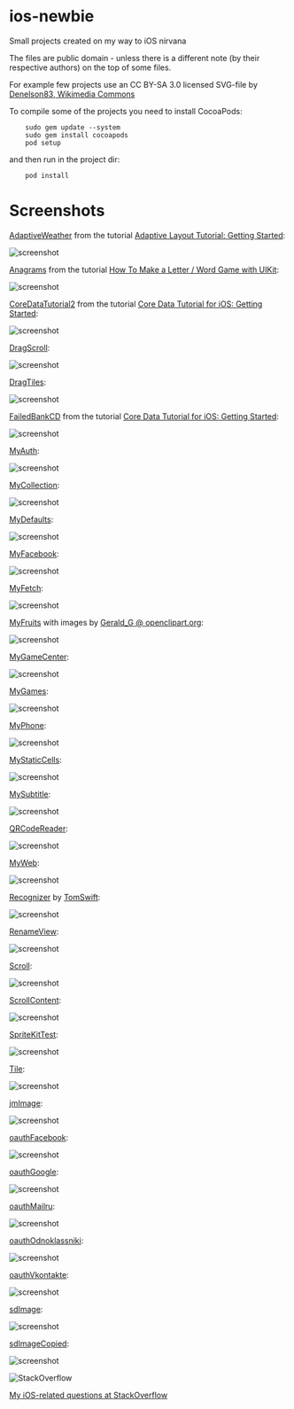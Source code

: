 ios-newbie
==========

Small projects created on my way to iOS nirvana

The files are public domain - unless there is a different note (by their respective authors) on the top of some files.

For example few projects use an CC BY-SA 3.0 licensed SVG-file by 
[Denelson83, Wikimedia Commons](http://en.wikipedia.org/wiki/File:Blank_Scrabble_board_with_coordinates.svg)

To compile some of the projects you need to install CocoaPods:

        sudo gem update --system
        sudo gem install cocoapods
        pod setup

and then run in the project dir:

        pod install

Screenshots
==========

[AdaptiveWeather](https://github.com/afarber/ios-newbie/tree/master/AdaptiveWeather) from the tutorial [Adaptive Layout Tutorial: Getting Started](http://www.raywenderlich.com/83276/beginning-adaptive-layout-tutorial):

![screenshot](https://raw.github.com/afarber/ios-newbie/master/AdaptiveWeather/screenshot.png)


[Anagrams](https://github.com/afarber/ios-newbie/tree/master/Anagrams) from the tutorial [How To Make a Letter / Word Game with UIKit](http://www.raywenderlich.com/33804/how-to-make-a-letterword-game-with-uikit-part-1):

![screenshot](https://raw.github.com/afarber/ios-newbie/master/Anagrams/screenshot.png)


[CoreDataTutorial2](https://github.com/afarber/ios-newbie/tree/master/CoreDataTutorial2) from the tutorial [Core Data Tutorial for iOS: Getting Started](http://www.raywenderlich.com/934/core-data-tutorial-for-ios-getting-started):

![screenshot](https://raw.github.com/afarber/ios-newbie/master/CoreDataTutorial2/screenshot.png)


[DragScroll](https://github.com/afarber/ios-newbie/tree/master/DragScroll):

![screenshot](https://raw.github.com/afarber/ios-newbie/master/DragScroll/screenshot.png)


[DragTiles](https://github.com/afarber/ios-newbie/tree/master/DragTiles):

![screenshot](https://raw.github.com/afarber/ios-newbie/master/DragTiles/screenshot.png)


[FailedBankCD](https://github.com/afarber/ios-newbie/tree/master/FailedBankCD) from the tutorial [Core Data Tutorial for iOS: Getting Started](http://www.raywenderlich.com/934/core-data-tutorial-for-ios-getting-started):

![screenshot](https://raw.github.com/afarber/ios-newbie/master/FailedBankCD/screenshot.png)


[MyAuth](https://github.com/afarber/ios-newbie/tree/master/MyAuth):

![screenshot](https://raw.github.com/afarber/ios-newbie/master/MyAuth/screenshot.png)


[MyCollection](https://github.com/afarber/ios-newbie/tree/master/MyCollection):

![screenshot](https://raw.github.com/afarber/ios-newbie/master/MyCollection/screenshot.png)


[MyDefaults](https://github.com/afarber/ios-newbie/tree/master/MyDefaults):

![screenshot](https://raw.github.com/afarber/ios-newbie/master/MyDefaults/screenshot.png)


[MyFacebook](https://github.com/afarber/ios-newbie/tree/master/MyFacebook):

![screenshot](https://raw.github.com/afarber/ios-newbie/master/MyFacebook/screenshot.png)


[MyFetch](https://github.com/afarber/ios-newbie/tree/master/MyFetch):

![screenshot](https://raw.github.com/afarber/ios-newbie/master/MyFetch/screenshot.png)


[MyFruits](https://github.com/afarber/ios-newbie/tree/master/MyFruits) with images by [Gerald_G @ openclipart.org](https://openclipart.org/user-detail/Gerald_G):

![screenshot](https://raw.github.com/afarber/ios-newbie/master/MyFruits/screenshot.png)


[MyGameCenter](https://github.com/afarber/ios-newbie/tree/master/MyGameCenter):

![screenshot](https://raw.github.com/afarber/ios-newbie/master/MyGameCenter/screenshot.png)


[MyGames](https://github.com/afarber/ios-newbie/tree/master/MyGames):

![screenshot](https://raw.github.com/afarber/ios-newbie/master/MyGames/screenshot.png)


[MyPhone](https://github.com/afarber/ios-newbie/tree/master/MyPhone):

![screenshot](https://raw.github.com/afarber/ios-newbie/master/MyPhone/screenshot.png)


[MyStaticCells](https://github.com/afarber/ios-newbie/tree/master/MyStaticCells):

![screenshot](https://raw.githubusercontent.com/afarber/ios-newbie/master/MyStaticCells/screenshot.png)


[MySubtitle](https://github.com/afarber/ios-newbie/tree/master/MySubtitle):

![screenshot](https://raw.githubusercontent.com/afarber/ios-newbie/master/MySubtitle/screenshot.png)


[QRCodeReader](https://github.com/afarber/ios-newbie/tree/master/QRCodeReader):

![screenshot](https://raw.github.com/afarber/ios-newbie/master/QRCodeReader/screenshot.png)


[MyWeb](https://github.com/afarber/ios-newbie/tree/master/MyWeb):

![screenshot](https://raw.github.com/afarber/ios-newbie/master/MyWeb/screenshot.png)


[Recognizer](https://github.com/afarber/ios-newbie/tree/master/Recognizer)
by [TomSwift](http://stackoverflow.com/users/291788/tomswift):

![screenshot](https://raw.github.com/afarber/ios-newbie/master/Recognizer/screenshot.png)


[RenameView](https://github.com/afarber/ios-newbie/tree/master/RenameView):

![screenshot](https://raw.github.com/afarber/ios-newbie/master/RenameView/screenshot.png)


[Scroll](https://github.com/afarber/ios-newbie/tree/master/Scroll):

![screenshot](https://raw.github.com/afarber/ios-newbie/master/Scroll/screenshot.png)


[ScrollContent](https://github.com/afarber/ios-newbie/tree/master/ScrollContent):

![screenshot](https://raw.github.com/afarber/ios-newbie/master/ScrollContent/screenshot.png)


[SpriteKitTest](https://github.com/afarber/ios-newbie/tree/master/SpriteKitTest):

![screenshot](https://raw.github.com/afarber/ios-newbie/master/SpriteKitTest/screenshot.png)


[Tile](https://github.com/afarber/ios-newbie/tree/master/Tile):

![screenshot](https://raw.github.com/afarber/ios-newbie/master/Tile/screenshot.png)


[jmImage](https://github.com/afarber/ios-newbie/tree/master/jmImage):

![screenshot](https://raw.github.com/afarber/ios-newbie/master/jmImage/screenshot.png)


[oauthFacebook](https://github.com/afarber/ios-newbie/tree/master/oauthFacebook):

![screenshot](https://raw.github.com/afarber/ios-newbie/master/oauthFacebook/screenshot.png)


[oauthGoogle](https://github.com/afarber/ios-newbie/tree/master/oauthGoogle):

![screenshot](https://raw.github.com/afarber/ios-newbie/master/oauthGoogle/screenshot.png)


[oauthMailru](https://github.com/afarber/ios-newbie/tree/master/oauthMailru):

![screenshot](https://raw.github.com/afarber/ios-newbie/master/oauthMailru/screenshot.png)


[oauthOdnoklassniki](https://github.com/afarber/ios-newbie/tree/master/oauthOdnoklassniki):

![screenshot](https://raw.github.com/afarber/ios-newbie/master/oauthOdnoklassniki/screenshot.png)


[oauthVkontakte](https://github.com/afarber/ios-newbie/tree/master/oauthVkontakte):

![screenshot](https://raw.github.com/afarber/ios-newbie/master/oauthVkontakte/screenshot.png)


[sdImage](https://github.com/afarber/ios-newbie/tree/master/sdImage):

![screenshot](https://raw.github.com/afarber/ios-newbie/master/sdImage/screenshot.png)


[sdImageCopied](https://github.com/afarber/ios-newbie/tree/master/sdImageCopied):

![screenshot](https://raw.github.com/afarber/ios-newbie/master/sdImageCopied/screenshot.png)


![StackOverflow](http://stackoverflow.com/users/flair/165071.png)

[My iOS-related questions at StackOverflow](http://stackoverflow.com/search?q=user:165071+[ios])

